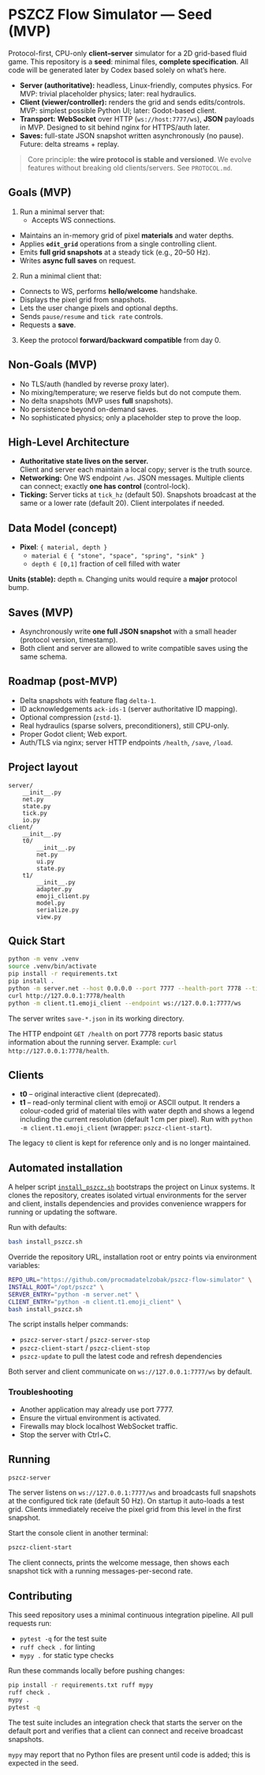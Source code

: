 # PSZCZ Flow Simulator — Seed (MVP)

Protocol-first, CPU-only **client–server** simulator for a 2D grid-based fluid game.
This repository is a **seed**: minimal files, **complete specification**. All code will be generated later by Codex based solely on what’s here.

- **Server (authoritative):** headless, Linux-friendly, computes physics. For MVP: trivial placeholder physics; later: real hydraulics.
- **Client (viewer/controller):** renders the grid and sends edits/controls. MVP: simplest possible Python UI; later: Godot-based client.
- **Transport:** **WebSocket** over HTTP (`ws://host:7777/ws`), **JSON** payloads in MVP. Designed to sit behind nginx for HTTPS/auth later.
- **Saves:** full-state JSON snapshot written asynchronously (no pause). Future: delta streams + replay.

> Core principle: **the wire protocol is stable and versioned**. We evolve features without breaking old clients/servers. See `PROTOCOL.md`.

## Goals (MVP)

1. Run a minimal server that:
   - Accepts WS connections.
  - Maintains an in-memory grid of pixel **materials** and water depths.
  - Applies **`edit_grid`** operations from a single controlling client.
  - Emits **full grid snapshots** at a steady tick (e.g., 20–50 Hz).
  - Writes **async full saves** on request.

2. Run a minimal client that:
  - Connects to WS, performs **hello/welcome** handshake.
  - Displays the pixel grid from snapshots.
  - Lets the user change pixels and optional depths.
  - Sends `pause/resume` and `tick rate` controls.
  - Requests a **save**.

3. Keep the protocol **forward/backward compatible** from day 0.

## Non-Goals (MVP)

- No TLS/auth (handled by reverse proxy later).
- No mixing/temperature; we reserve fields but do not compute them.
- No delta snapshots (MVP uses **full** snapshots).
- No persistence beyond on-demand saves.
- No sophisticated physics; only a placeholder step to prove the loop.

## High-Level Architecture

- **Authoritative state lives on the server.**  
  Client and server each maintain a local copy; server is the truth source.
- **Networking:** One WS endpoint `/ws`. JSON messages. Multiple clients can connect; exactly **one has control** (control-lock).
- **Ticking:** Server ticks at `tick_hz` (default 50). Snapshots broadcast at the same or a lower rate (default 20). Client interpolates if needed.


## Data Model (concept)

- **Pixel**: `{ material, depth }`
  - `material ∈ { "stone", "space", "spring", "sink" }`
  - `depth ∈ [0,1]` fraction of cell filled with water

**Units (stable):** depth `m`. Changing units would require a **major** protocol bump.

## Saves (MVP)

- Asynchronously write **one full JSON snapshot** with a small header (protocol version, timestamp).
- Both client and server are allowed to write compatible saves using the same schema.

## Roadmap (post-MVP)

- Delta snapshots with feature flag `delta-1`.
- ID acknowledgements `ack-ids-1` (server authoritative ID mapping).
- Optional compression (`zstd-1`).
- Real hydraulics (sparse solvers, preconditioners), still CPU-only.
- Proper Godot client; Web export.
- Auth/TLS via nginx; server HTTP endpoints `/health`, `/save`, `/load`.

## Project layout

```
server/
    __init__.py
    net.py
    state.py
    tick.py
    io.py
client/
    __init__.py
    t0/
        __init__.py
        net.py
        ui.py
        state.py
    t1/
        __init__.py
        adapter.py
        emoji_client.py
        model.py
        serialize.py
        view.py
```

## Quick Start

```sh
python -m venv .venv
source .venv/bin/activate
pip install -r requirements.txt
pip install .
python -m server.net --host 0.0.0.0 --port 7777 --health-port 7778 --tick-hz 40 &
curl http://127.0.0.1:7778/health
python -m client.t1.emoji_client --endpoint ws://127.0.0.1:7777/ws
```

The server writes `save-*.json` in its working directory.

The HTTP endpoint `GET /health` on port 7778 reports basic status information
about the running server. Example: `curl http://127.0.0.1:7778/health`.

## Clients

- **t0** – original interactive client (deprecated).
- **t1** – read-only terminal client with emoji or ASCII output.
  It renders a colour-coded grid of material tiles with water depth and shows a
  legend including the current resolution (default 1 cm per pixel).
  Run with `python -m client.t1.emoji_client` (wrapper: `pszcz-client-start`).

The legacy `t0` client is kept for reference only and is no longer maintained.

## Automated installation

A helper script [`install_pszcz.sh`](install_pszcz.sh) bootstraps the project on
Linux systems. It clones the repository, creates isolated virtual
environments for the server and client, installs dependencies and provides
convenience wrappers for running or updating the software.

Run with defaults:

```sh
bash install_pszcz.sh
```

Override the repository URL, installation root or entry points via
environment variables:

```sh
REPO_URL="https://github.com/procmadatelzobak/pszcz-flow-simulator" \
INSTALL_ROOT="/opt/pszcz" \
SERVER_ENTRY="python -m server.net" \
CLIENT_ENTRY="python -m client.t1.emoji_client" \
bash install_pszcz.sh
```

The script installs helper commands:

- `pszcz-server-start` / `pszcz-server-stop`
- `pszcz-client-start` / `pszcz-client-stop`
- `pszcz-update` to pull the latest code and refresh dependencies

Both server and client communicate on `ws://127.0.0.1:7777/ws` by default.

### Troubleshooting

- Another application may already use port 7777.
- Ensure the virtual environment is activated.
- Firewalls may block localhost WebSocket traffic.
- Stop the server with Ctrl+C.

## Running

```sh
pszcz-server
```

The server listens on `ws://127.0.0.1:7777/ws` and broadcasts full snapshots at
the configured tick rate (default 50 Hz). On startup it auto-loads a test grid.
Clients immediately receive the pixel grid from this level in the first snapshot.

Start the console client in another terminal:

```sh
pszcz-client-start
```

The client connects, prints the welcome message, then shows each snapshot tick with a running messages-per-second rate.

## Contributing

This seed repository uses a minimal continuous integration pipeline. All pull requests run:

- `pytest -q` for the test suite
- `ruff check .` for linting
- `mypy .` for static type checks

Run these commands locally before pushing changes:

```sh
pip install -r requirements.txt ruff mypy
ruff check .
mypy .
pytest -q
```

The test suite includes an integration check that starts the server on the
default port and verifies that a client can connect and receive broadcast
snapshots.

`mypy` may report that no Python files are present until code is added; this is expected in the seed.
